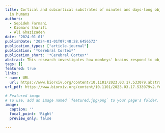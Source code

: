 ```yaml
---
title: Cortical and subcortical substrates of minutes and days-long object value memory
  in humans
authors:
  - Sepideh Farmani
  - Kiomars Sharifi
  - Ali Ghazizadeh
date: '2024-01-01'
publishDate: '2024-01-01T07:48:28.645657Z'
publication_types: ["article-journal"]
publication: '*Cerebral Cortex*'
publication_short: '*Cerebral Cortex*'
abstract: This research investigates how monkeys' brains respond to objects with different reward values during visual search tasks. It finds that efficient target recognition is linked to enhanced spatial processing in the brain's ventrolateral prefrontal cortex, with larger neural receptive fields corresponding to more effective searches. This aligns with predictions from the Multi-Alternative Attention-modulated Drift Diffusion Model, highlighting a connection between neural activity and visual search efficiency.
tags: []
featured: true
links:
- name: URL
  url: https://www.biorxiv.org/content/10.1101/2023.03.17.533079.abstract
url_pdf: https://www.biorxiv.org/content/10.1101/2023.03.17.533079v2.full.pdf

# Featured image
# To use, add an image named `featured.jpg/png` to your page's folder. 
image:
  caption: ''
  focal_point: 'Right'
  preview_only: false

---
```

